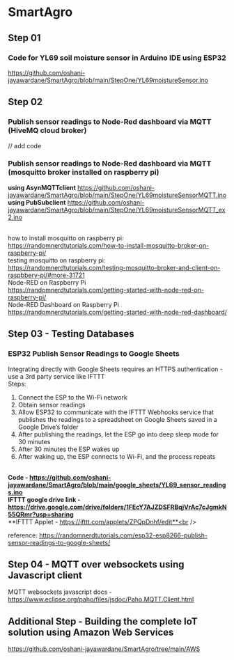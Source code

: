 # SmartAgro
## Step 01
### Code for YL69 soil moisture sensor in Arduino IDE using ESP32
https://github.com/oshani-jayawardane/SmartAgro/blob/main/StepOne/YL69moistureSensor.ino
## Step 02
### Publish sensor readings to Node-Red dashboard via MQTT (HiveMQ cloud broker)
// add code
### Publish sensor readings to Node-Red dashboard via MQTT (mosquitto broker installed on raspberry pi)
**using AsynMQTTclient**
https://github.com/oshani-jayawardane/SmartAgro/blob/main/StepOne/YL69moistureSensorMQTT.ino <br />
**using PubSubclient**
[https://github.com/oshani-jayawardane/SmartAgro/blob/main/StepOne/YL69moistureSensorMQTT_ex2.ino ](https://github.com/oshani-jayawardane/SmartAgro/tree/main/StepOne/pythonClient)<br /><br />

how to install mosquitto on raspberry pi: <br />
https://randomnerdtutorials.com/how-to-install-mosquitto-broker-on-raspberry-pi/ <br />
testing mosquitto on raspberry pi: <br />
https://randomnerdtutorials.com/testing-mosquitto-broker-and-client-on-raspbbery-pi/#more-31721 <br />
Node-RED on Raspberry Pi <br />
https://randomnerdtutorials.com/getting-started-with-node-red-on-raspberry-pi/ <br />
Node-RED Dashboard on Raspberry Pi <br />
https://randomnerdtutorials.com/getting-started-with-node-red-dashboard/ <br />

## Step 03 - Testing Databases
### ESP32 Publish Sensor Readings to Google Sheets
Integrating directly with Google Sheets requires an HTTPS authentication - use a 3rd party service like IFTTT <br />
Steps: <br />
1. Connect the ESP to the Wi-Fi network <br />
2. Obtain sensor readings <br />
3. Allow ESP32 to communicate with the IFTTT Webhooks service that publishes the readings to a spreadsheet on Google Sheets saved in a Google Drive’s folder <br />
4. After publishing the readings, let the ESP go into deep sleep mode for 30 minutes <br />
5. After 30 minutes the ESP wakes up <br />
6. After waking up, the ESP connects to Wi-Fi, and the process repeats <br /><br />

**Code - https://github.com/oshani-jayawardane/SmartAgro/blob/main/google_sheets/YL69_sensor_readings.ino** <br />
**IFTTT google drive link - https://drive.google.com/drive/folders/1FEcY7AJZDSFRBqjVrAc7cJgmkN55QRmr?usp=sharing** <br />
**IFTTT Applet - https://ifttt.com/applets/ZPQpDnhf/edit**<br /><br />

reference: https://randomnerdtutorials.com/esp32-esp8266-publish-sensor-readings-to-google-sheets/ <br />

## Step 04 - MQTT over websockets using Javascript client

MQTT websockets javascript docs - https://www.eclipse.org/paho/files/jsdoc/Paho.MQTT.Client.html

## Additional Step - Building the complete IoT solution using Amazon Web Services
https://github.com/oshani-jayawardane/SmartAgro/tree/main/AWS <br />
